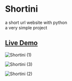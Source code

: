 # Shortini  
a short url website with python  
a very simple project  
## <a href="https://iu0000.pythonanywhere.com/">Live Demo</a>  
  
![Shortini (1)](https://user-images.githubusercontent.com/120915619/215225183-f3468109-5d89-4749-b8f2-a3fdb0944bdf.png)  
  
![Shortini (3)](https://user-images.githubusercontent.com/120915619/215225595-ff2bf79a-6781-4798-b612-688b265eb0ca.png)
  
![Shortini (2)](https://user-images.githubusercontent.com/120915619/215225186-db67a6d8-ed5b-44db-b4f3-21007f3abd7b.png)


